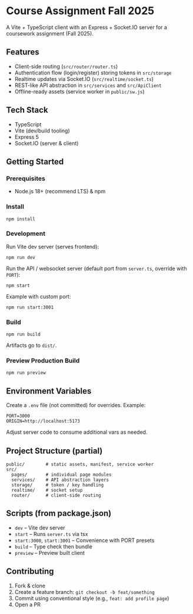 # Course Assignment Fall 2025 

A Vite + TypeScript client with an Express + Socket.IO server for a coursework assignment (Fall 2025).

## Features

- Client-side routing (`src/router/router.ts`)
- Authentication flow (login/register) storing tokens in `src/storage`
- Realtime updates via Socket.IO (`src/realtime/socket.ts`)
- REST-like API abstraction in `src/services` and `src/ApiClient`
- Offline-ready assets (service worker in `public/sw.js`)

## Tech Stack

- TypeScript
- Vite (dev/build tooling)
- Express 5
- Socket.IO (server & client)

## Getting Started

### Prerequisites

- Node.js 18+ (recommend LTS) & npm

### Install

```
npm install
```

### Development

Run Vite dev server (serves frontend):

```
npm run dev
```

Run the API / websocket server (default port from `server.ts`, override with `PORT`):

```
npm start
```

Example with custom port:

```
npm run start:3001
```

### Build

```
npm run build
```

Artifacts go to `dist/`.

### Preview Production Build

```
npm run preview
```

## Environment Variables

Create a `.env` file (not committed) for overrides.
Example:

```
PORT=3000
ORIGIN=http://localhost:5173
```

Adjust server code to consume additional vars as needed.

## Project Structure (partial)

```
public/        # static assets, manifest, service worker
src/
  pages/       # individual page modules
  services/    # API abstraction layers
  storage/     # token / key handling
  realtime/    # socket setup
  router/      # client-side routing
```

## Scripts (from package.json)

- `dev` – Vite dev server
- `start` – Runs `server.ts` via tsx
- `start:3000`, `start:3001` – Convenience with PORT presets
- `build` – Type check then bundle
- `preview` – Preview built client

## Contributing

1. Fork & clone
2. Create a feature branch: `git checkout -b feat/something`
3. Commit using conventional style (e.g., `feat: add profile page`)
4. Open a PR
